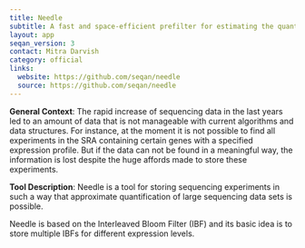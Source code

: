 ```yaml
---
title: Needle
subtitle: A fast and space-efficient prefilter for estimating the quantification of very large collections of nucleotide sequences
layout: app
seqan_version: 3
contact: Mitra Darvish
category: official
links:
  website: https://github.com/seqan/needle
  source: https://github.com/seqan/needle
---
```



**General Context**: The rapid increase of sequencing data in the last years led to an amount of data that is not
manageable with current algorithms and data structures. For instance, at the moment it is not possible to find all
experiments in the SRA containing certain genes with a specified expression profile. But if the data can not be found
in a meaningful way, the information is lost despite the huge affords made to store these experiments.

**Tool Description**: Needle is a tool for storing sequencing experiments in such a way that approximate quantification
of large sequencing data sets is possible.

Needle is based on the Interleaved Bloom Filter (IBF) and its basic idea is to store multiple IBFs for different
expression levels.
